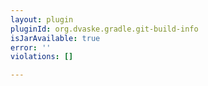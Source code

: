```yaml
---
layout: plugin
pluginId: org.dvaske.gradle.git-build-info
isJarAvailable: true
error: ''
violations: []

---
```

